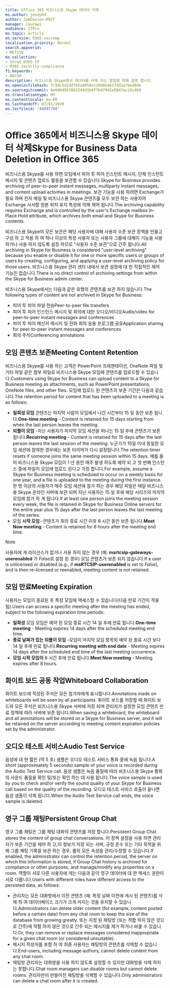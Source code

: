 ```yaml
---
title: Office 365 비즈니스용 Skype 데이터 삭제
ms.author: josephd
author: JoeDavies-MSFT
manager: laurawi
audience: ITPro
ms.topic: article
ms.service: O365-seccomp
localization_priority: Normal
search.appverid:
- MET150
ms.collection:
- Strat_O365_IP
- M365-security-compliance
f1.keywords:
- NOCSH
description: 비즈니스용 Skype에서 데이터를 삭제 하는 방법에 대해 설명 합니다.
ms.openlocfilehash: 7c94c5d1ddfb5a8056e139d664627dd1e7bed0de
ms.sourcegitcommit: 6e608d957082244d1b4ffb47942e5847ec18c0b9
ms.translationtype: MT
ms.contentlocale: ko-KR
ms.lasthandoff: 07/01/2020
ms.locfileid: "44997798"
---
```

# <a name="skype-for-business-data-deletion-in-office-365"></a><span data-ttu-id="0e7af-103">Office 365에서 비즈니스용 Skype 데이터 삭제</span><span class="sxs-lookup"><span data-stu-id="0e7af-103">Skype for Business Data Deletion in Office 365</span></span>

<span data-ttu-id="0e7af-104">비즈니스용 Skype를 사용 하면 모임에서 피어 투 피어 인스턴트 메시지, 단체 인스턴트 메시지 및 콘텐츠 업로드 활동을 보관할 수 있습니다.</span><span class="sxs-lookup"><span data-stu-id="0e7af-104">Skype for Business provides archiving of peer-to-peer instant messages, multiparty instant messages, and content upload activities in meetings.</span></span> <span data-ttu-id="0e7af-105">보관 기능을 사용 하려면 Exchange가 필요 하며 전자 메일 및 비즈니스용 Skype 콘텐츠를 모두 보관 하는 사용자의 Exchange 사서함 원본 위치 유지 특성에 의해 제어 됩니다.</span><span class="sxs-lookup"><span data-stu-id="0e7af-105">The archiving capability requires Exchange and is controlled by the user's Exchange mailbox In-Place Hold attribute, which archives both email and Skype for Business contents.</span></span>

<span data-ttu-id="0e7af-106">비즈니스용 Skype의 모든 보관은 해당 사용자에 대해 사용자 수준 보관 정책을 만들고 구성 하 고 적용 하 여 하나 이상의 특정 사용자 또는 사용자 그룹에 대해이 기능을 사용 하거나 사용 하지 않도록 설정 하므로 "사용자 수준 보관"으로 간주 됩니다.</span><span class="sxs-lookup"><span data-stu-id="0e7af-106">All archiving in Skype for Business is considered "user-level archiving" because you enable or disable it for one or more specific users or groups of users by creating, configuring, and applying a user-level archiving policy for those users.</span></span> <span data-ttu-id="0e7af-107">비즈니스용 Skype 관리 센터 내에서 보관 설정에 대 한 직접적인 제어 기능은 없습니다.</span><span class="sxs-lookup"><span data-stu-id="0e7af-107">There is no direct control of archiving settings from within the Skype for Business admin center.</span></span>

<span data-ttu-id="0e7af-108">비즈니스용 Skype에서는 다음과 같은 유형의 콘텐츠를 보관 하지 않습니다.</span><span class="sxs-lookup"><span data-stu-id="0e7af-108">The following types of content are not archived in Skype for Business:</span></span>

- <span data-ttu-id="0e7af-109">피어 투 피어 파일 전송</span><span class="sxs-lookup"><span data-stu-id="0e7af-109">Peer-to-peer file transfers</span></span>
- <span data-ttu-id="0e7af-110">피어 투 피어 인스턴스 메시지 및 회의에 대한 오디오/비디오</span><span class="sxs-lookup"><span data-stu-id="0e7af-110">Audio/video for peer-to-peer instant messages and conferences</span></span>
- <span data-ttu-id="0e7af-111">피어 투 피어 메신저 메시지 및 전화 회의 응용 프로그램 공유</span><span class="sxs-lookup"><span data-stu-id="0e7af-111">Application sharing for peer-to-peer instant messages and conferences</span></span>
- <span data-ttu-id="0e7af-112">회의 주석</span><span class="sxs-lookup"><span data-stu-id="0e7af-112">Conferencing annotations</span></span> 

## <a name="meeting-content-retention"></a><span data-ttu-id="0e7af-113">모임 콘텐츠 보존</span><span class="sxs-lookup"><span data-stu-id="0e7af-113">Meeting Content Retention</span></span>

<span data-ttu-id="0e7af-114">비즈니스용 Skype를 사용 하는 고객은 PowerPoint 프레젠테이션, OneNote 파일 및 기타 파일 같은 첨부 파일로 비즈니스용 Skype 모임에 콘텐츠를 업로드할 수 있습니다.</span><span class="sxs-lookup"><span data-stu-id="0e7af-114">Customers using Skype for Business can upload content to a Skype for Business meeting as attachments, such as PowerPoint presentations, OneNote files, and other files.</span></span> <span data-ttu-id="0e7af-115">모임에 업로드 된 콘텐츠의 보존 기간은 다음과 같습니다.</span><span class="sxs-lookup"><span data-stu-id="0e7af-115">The retention period for content that has been uploaded to a meeting is as follows:</span></span>

- <span data-ttu-id="0e7af-116">**일회성 모임** 콘텐츠는 마지막 사람이 모임에서 나간 시간부터 15 일 동안 보존 됩니다.</span><span class="sxs-lookup"><span data-stu-id="0e7af-116">**One-time meeting** - Content is retained for 15 days starting from when the last person leaves the meeting.</span></span>
- <span data-ttu-id="0e7af-117">**되풀이 모임** -지난 사용자가 마지막 모임 세션을 떠나는 15 일 후에 콘텐츠가 보존 됩니다.</span><span class="sxs-lookup"><span data-stu-id="0e7af-117">**Recurring meeting** - Content is retained for 15 days after the last person leaves the last session of the meeting.</span></span> <span data-ttu-id="0e7af-118">누군가가 15일 이내 동일한 모임 세션에 참여한 경우에는 보존 타이머가 다시 설정됩니다.</span><span class="sxs-lookup"><span data-stu-id="0e7af-118">The retention timer resets if someone joins the same meeting session within 15 days.</span></span> <span data-ttu-id="0e7af-119">예를 들어 비즈니스용 Skype 모임이 1 년 동안 매주 발생 하도록 예약 되 고 첫 번째 인스턴스 중에 파일이 모임에 업로드 된다고 가정 합니다.</span><span class="sxs-lookup"><span data-stu-id="0e7af-119">For example, assume a Skype for Business meeting is scheduled to occur on a weekly basis for one year, and a file is uploaded to the meeting during the first instance.</span></span> <span data-ttu-id="0e7af-120">한 명 이상의 사용자가 매주 모임 세션에 참가 하는 경우 해당 파일은 매달 비즈니스용 Skype 온라인 서버에 보관 되며 지난 사용자는 15 일 후에 해당 시리즈의 마지막 모임에 참가 하 게 됩니다.</span><span class="sxs-lookup"><span data-stu-id="0e7af-120">If at least one person joins the meeting session every week, the file is retained in Skype for Business Online servers for the entire year plus 15 days after the last person leaves the last meeting of the series.</span></span>
- <span data-ttu-id="0e7af-121">모임 **시작 모임** -콘텐츠가 회의 종료 시간 이후 8 시간 동안 보존 됩니다.</span><span class="sxs-lookup"><span data-stu-id="0e7af-121">**Meet Now meeting** - Content is retained for 8 hours after the meeting end time.</span></span>

> [!NOTE]
> <span data-ttu-id="0e7af-122">사용자에 게 라이선스가 없거나 사용 하지 않는 경우 (예: **msrtcsip-gateways-userenabled** 가 *False*로 설정 된 경우) 모임 콘텐츠가 보존 되지 않습니다.</span><span class="sxs-lookup"><span data-stu-id="0e7af-122">If a user is unlicensed or disabled (e.g., if **msRTCSIP-userenabled** is set to *False*), and is then re-licensed or reenabled, meeting content is not retained.</span></span>

## <a name="meeting-expiration"></a><span data-ttu-id="0e7af-123">모임 만료</span><span class="sxs-lookup"><span data-stu-id="0e7af-123">Meeting Expiration</span></span>

<span data-ttu-id="0e7af-124">사용자는 모임이 종료된 후 특정 모임에 액세스할 수 있습니다(다음 만료 기간이 적용됨).</span><span class="sxs-lookup"><span data-stu-id="0e7af-124">Users can access a specific meeting after the meeting has ended, subject to the following expiration time periods:</span></span>

- <span data-ttu-id="0e7af-125">**일회성** 모임 모임은 예약 된 모임 종료 시간 14 일 후에 만료 됩니다.</span><span class="sxs-lookup"><span data-stu-id="0e7af-125">**One-time meeting** - Meeting expires 14 days after the scheduled meeting end time.</span></span>
- <span data-ttu-id="0e7af-126">**종료 날짜가 있는 되풀이 모임** -모임이 마지막 모임 항목의 예약 된 종료 시간 보다 14 일 후에 만료 됩니다.</span><span class="sxs-lookup"><span data-stu-id="0e7af-126">**Recurring meeting with end date** - Meeting expires 14 days after the scheduled end time of the last meeting occurrence.</span></span>
- <span data-ttu-id="0e7af-127">**모임 시작 모임이** 8 시간 후에 만료 됩니다.</span><span class="sxs-lookup"><span data-stu-id="0e7af-127">**Meet Now meeting** - Meeting expires after 8 hours.</span></span>

## <a name="whiteboard-collaboration"></a><span data-ttu-id="0e7af-128">화이트 보드 공동 작업</span><span class="sxs-lookup"><span data-stu-id="0e7af-128">Whiteboard Collaboration</span></span>

<span data-ttu-id="0e7af-129">화이트 보드에 작성된 주석은 모든 참가자에게 표시됩니다.</span><span class="sxs-lookup"><span data-stu-id="0e7af-129">Annotations made on whiteboards will be seen by all participants.</span></span> <span data-ttu-id="0e7af-130">화이트 보드를 저장할 때 화이트 보드와 모든 주석은 비즈니스용 Skype 서버에 저장 되며 관리자가 설정한 모임 콘텐츠 만료 정책에 따라 서버에 보존 됩니다.</span><span class="sxs-lookup"><span data-stu-id="0e7af-130">When saving a whiteboard, the whiteboard and all annotations will be stored on a Skype for Business server, and it will be retained on the server according to meeting content expiration policies set by the administrator.</span></span>

## <a name="audio-test-service"></a><span data-ttu-id="0e7af-131">오디오 테스트 서비스</span><span class="sxs-lookup"><span data-stu-id="0e7af-131">Audio Test Service</span></span>

<span data-ttu-id="0e7af-132">음성에 대 한 짧은 (약 5 초) 샘플은 오디오 테스트 서비스 통화 중에 녹음 됩니다.</span><span class="sxs-lookup"><span data-stu-id="0e7af-132">A short (approximately 5 seconds) sample of your voice is recorded during the Audio Test Service call.</span></span> <span data-ttu-id="0e7af-133">음성 샘플은 녹음 품질에 따라 비즈니스용 Skype 통화의 사운드 품질을 확인 및/또는 확인 하는 데 사용 됩니다.</span><span class="sxs-lookup"><span data-stu-id="0e7af-133">The voice sample is used by you to check and/or verify the sound quality of your Skype for Business call based on the quality of the recording.</span></span> <span data-ttu-id="0e7af-134">오디오 테스트 서비스 호출이 끝나면 음성 샘플이 삭제 됩니다.</span><span class="sxs-lookup"><span data-stu-id="0e7af-134">When the Audio Test Service call ends, the voice sample is deleted.</span></span>

## <a name="persistent-group-chat"></a><span data-ttu-id="0e7af-135">영구 그룹 채팅</span><span class="sxs-lookup"><span data-stu-id="0e7af-135">Persistent Group Chat</span></span>

<span data-ttu-id="0e7af-136">영구 그룹 채팅은 그룹 채팅 대화의 콘텐츠를 저장 합니다.</span><span class="sxs-lookup"><span data-stu-id="0e7af-136">Persistent Group Chat stores the content of group chat conversations.</span></span> <span data-ttu-id="0e7af-137">이 정책 설정을 사용 하면 관리자가 보존 기간을 제어 하 고,이 정보가 저장 되는 서버, 규정 준수 또는 기타 목적을 위해 그룹 채팅 기록을 보관 하는 경우, 룸의 모든 속성을 관리/수정할 수 있습니다.</span><span class="sxs-lookup"><span data-stu-id="0e7af-137">If enabled, the administrator can control the retention period, the server on which this information is stored, if Group Chat history is archived for compliance or other purposes, and manage/modify any properties on a room.</span></span> <span data-ttu-id="0e7af-138">역할이 서로 다른 사용자에 게는 다음과 같이 영구 데이터에 대 한 액세스 권한이 서로 다릅니다.</span><span class="sxs-lookup"><span data-stu-id="0e7af-138">Users with different roles have different access to the persisted data, as follows:</span></span>

- <span data-ttu-id="0e7af-139">관리자는 모든 대화방에서 이전 콘텐츠 (예: 특정 날짜 이전에 게시 된 콘텐츠)를 삭제 하 여 데이터베이스 크기가 크게 커지는 것을 유지할 수 있습니다.</span><span class="sxs-lookup"><span data-stu-id="0e7af-139">Administrators can delete older content (for example, content posted before a certain date) from any chat room to keep the size of the database from growing greatly.</span></span> <span data-ttu-id="0e7af-140">또는 지정 된 채팅방 (또는 적합 하지 않은 것으로 간주)에 적합 하지 않은 것으로 간주 되는 메시지를 제거 하거나 바꿀 수 있습니다.</span><span class="sxs-lookup"><span data-stu-id="0e7af-140">Or, they can remove or replace messages considered inappropriate for a given chat room (or considered unsuitable).</span></span>
- <span data-ttu-id="0e7af-141">메시지 작성자를 포함 하 여 최종 사용자는 채팅방의 콘텐츠를 삭제할 수 없습니다.</span><span class="sxs-lookup"><span data-stu-id="0e7af-141">End-users, including message authors, cannot delete content from any chat room.</span></span>
- <span data-ttu-id="0e7af-142">채팅방 관리자는 대화방을 사용 하지 않도록 설정할 수 있지만 대화방을 삭제 하지는 못합니다.</span><span class="sxs-lookup"><span data-stu-id="0e7af-142">Chat room managers can disable rooms but cannot delete rooms.</span></span> <span data-ttu-id="0e7af-143">관리자만이 만들어진 채팅방을 삭제할 수 있습니다.</span><span class="sxs-lookup"><span data-stu-id="0e7af-143">Only administrators can delete a chat room after it is created.</span></span>